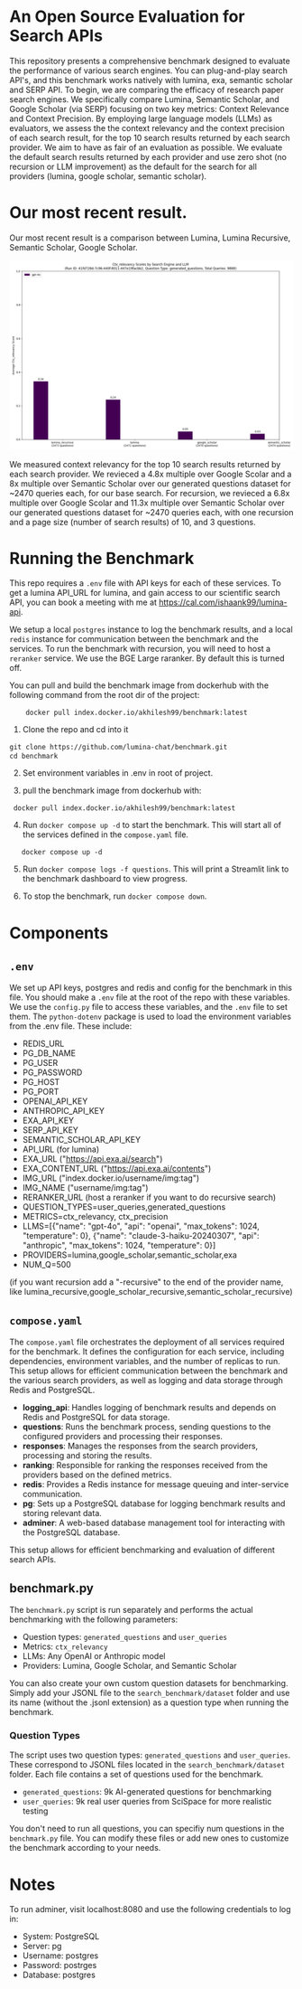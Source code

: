 # An Open Source Evaluation for Search APIs

This repository presents a comprehensive benchmark designed to evaluate the performance of various search engines. You can plug-and-play search API's, and this benchmark works natively with lumina, exa, semantic scholar and SERP API. To begin, we are comparing the efficacy of research paper search engines. We specifically compare Lumina, Semantic Scholar, and Google Scholar (via SERP) focusing on two key metrics: Context Relevance and Context Precision. By employing large language models (LLMs) as evaluators, we assess the the context relevancy and the context precision of each search result, for the top 10 search results returned by each search provider. We aim to have as fair of an evaluation as possible. We evaluate the default search results returned by each provider and use zero shot (no recursion or LLM improvement) as the default for the search for all providers (lumina, google scholar, semantic scholar). 


# Our most recent result.

Our most recent result is a comparison between Lumina, Lumina Recursive, Semantic Scholar, Google Scholar. 

![Benchmark Results](search_benchmark/results/August-03-2024.png)

We measured context relevancy for the top 10 search results returned by each search provider. We revieced a 4.8x multiple over Google Scolar and a 8x multiple over Semantic Scholar over our generated questions dataset for ~2470 queries each, for our base search. For recursion, we revieced a 6.8x multiple over Google Scolar and 11.3x multiple over Semantic Scholar over our generated questions dataset for ~2470 queries each, with one recursion and a page size (number of search results) of 10, and 3 questions.




# Running the Benchmark

This repo requires a `.env` file with API keys for each of these services. To get a lumina API_URL for lumina, and gain access to our scientific search API, you can book a meeting with me at https://cal.com/ishaank99/lumina-api.

We setup a local `postgres` instance to log the benchmark results, and a local `redis` instance for communication between the benchmark and the services. To run the benchmark with recursion, you will need to host a `reranker` service. We use the BGE Large raranker. By default this is turned off. 

You can pull and build the benchmark image from dockerhub with the following command from the root dir of the project:
```
    docker pull index.docker.io/akhilesh99/benchmark:latest
```


   1. Clone the repo and cd into it
   ```
   git clone https://github.com/lumina-chat/benchmark.git
   cd benchmark
   ```

   2. Set environment variables in .env in root of project.

   3. pull the benchmark image from dockerhub with:
   ```
    docker pull index.docker.io/akhilesh99/benchmark:latest
   ```
   4. Run `docker compose up -d` to start the benchmark. This will start all of the services defined in the `compose.yaml` file.

   ```
      docker compose up -d 
   ```
   5. Run `docker compose logs -f questions`. This will print a Streamlit link to the benchmark dashboard to view progress.

   6. To stop the benchmark, run `docker compose down`.

# Components

## `.env`

 We set up API keys, postgres and redis and config for the benchmark in this file. You should make a `.env` file at the root of the repo with these variables. We use the `config.py` file to access these variables, and the `.env` file to set them. The `python-dotenv` package is used to load the environment variables from the .env file. These include:

   - REDIS_URL
   - PG_DB_NAME
   - PG_USER
   - PG_PASSWORD
   - PG_HOST
   - PG_PORT
   - OPENAI_API_KEY
   - ANTHROPIC_API_KEY
   - EXA_API_KEY
   - SERP_API_KEY
   - SEMANTIC_SCHOLAR_API_KEY
   - API_URL (for lumina)
   - EXA_URL ("https://api.exa.ai/search")
   - EXA_CONTENT_URL ("https://api.exa.ai/contents")
   - IMG_URL ("index.docker.io/username/img:tag")
   - IMG_NAME ("username/img:tag")
   - RERANKER_URL (host a reranker if you want to do recursive search)
   - QUESTION_TYPES=user_queries,generated_questions
   - METRICS=ctx_relevancy, ctx_precision
   - LLMS=[{"name": "gpt-4o", "api": "openai", "max_tokens": 1024, "temperature": 0}, {"name": "claude-3-haiku-20240307", "api": "anthropic", "max_tokens": 1024, "temperature": 0}]
   - PROVIDERS=lumina,google_scholar,semantic_scholar,exa
   - NUM_Q=500

   (if you want recursion add a "-recursive" to the end of the provider name, like lumina_recursive,google_scholar_recursive,semantic_scholar_recursive)

## `compose.yaml`

The `compose.yaml` file orchestrates the deployment of all services required for the benchmark. It defines the configuration for each service, including dependencies, environment variables, and the number of replicas to run. This setup allows for efficient communication between the benchmark and the various search providers, as well as logging and data storage through Redis and PostgreSQL.

- **logging_api**: Handles logging of benchmark results and depends on Redis and PostgreSQL for data storage.
- **questions**: Runs the benchmark process, sending questions to the configured providers and processing their responses.
- **responses**: Manages the responses from the search providers, processing and storing the results.
- **ranking**: Responsible for ranking the responses received from the providers based on the defined metrics.
- **redis**: Provides a Redis instance for message queuing and inter-service communication.
- **pg**: Sets up a PostgreSQL database for logging benchmark results and storing relevant data.
- **adminer**: A web-based database management tool for interacting with the PostgreSQL database.

This setup allows for efficient benchmarking and evaluation of different search APIs.
## benchmark.py

The `benchmark.py` script is run separately and performs the actual benchmarking with the following parameters:

- Question types: `generated_questions` and `user_queries` 
- Metrics: `ctx_relevancy`
- LLMs: Any OpenAI or Anthropic model
- Providers: Lumina, Google Scholar, and Semantic Scholar

You can also create your own custom question datasets for benchmarking. Simply add your JSONL file to the `search_benchmark/dataset` folder and use its name (without the .jsonl extension) as a question type when running the benchmark.

### Question Types

The script uses two question types: `generated_questions` and `user_queries`. These correspond to JSONL files located in the `search_benchmark/dataset` folder. Each file contains a set of questions used for the benchmark.

- `generated_questions`: 9k AI-generated questions for benchmarking
- `user_queries`: 9k real user queries from SciSpace for more realistic testing

You don't need to run all questions, you can specifiy num questions in the `benchmark.py` file.
You can modify these files or add new ones to customize the benchmark according to your needs.

# Notes

To run adminer, visit localhost:8080 and use the following credentials to log in:

- System: PostgreSQL
- Server: pg
- Username: postgres
- Password: postrges
- Database: postgres
